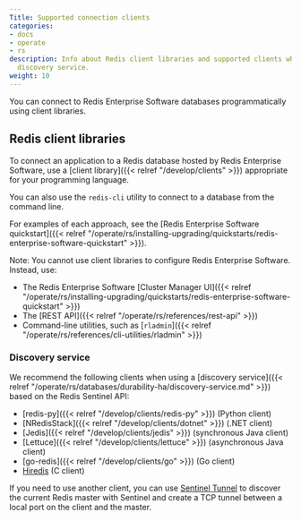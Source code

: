 ```yaml
---
Title: Supported connection clients
categories:
- docs
- operate
- rs
description: Info about Redis client libraries and supported clients when using the
  discovery service.
weight: 10
---
```

You can connect to Redis Enterprise Software databases programmatically using client libraries.

## Redis client libraries

To connect an application to a Redis database hosted by Redis Enterprise Software, use a [client library]({{< relref "/develop/clients" >}}) appropriate for your programming language.

You can also use the `redis-cli` utility to connect to a database from the command line.

For examples of each approach, see the [Redis Enterprise Software quickstart]({{< relref "/operate/rs/installing-upgrading/quickstarts/redis-enterprise-software-quickstart" >}}).

Note: You cannot use client libraries to configure Redis Enterprise Software.  Instead, use:

- The Redis Enterprise Software [Cluster Manager UI]({{< relref "/operate/rs/installing-upgrading/quickstarts/redis-enterprise-software-quickstart" >}})
- The [REST API]({{< relref "/operate/rs/references/rest-api" >}})
- Command-line utilities, such as [`rladmin`]({{< relref "/operate/rs/references/cli-utilities/rladmin" >}})

### Discovery service

We recommend the following clients when using a [discovery service]({{< relref "/operate/rs/databases/durability-ha/discovery-service.md" >}}) based on the Redis Sentinel API:

- [redis-py]({{< relref "/develop/clients/redis-py" >}}) (Python client)
- [NRedisStack]({{< relref "/develop/clients/dotnet" >}}) (.NET client)
- [Jedis]({{< relref "/develop/clients/jedis" >}}) (synchronous Java client)
- [Lettuce]({{< relref "/develop/clients/lettuce" >}}) (asynchronous Java client)
- [go-redis]({{< relref "/develop/clients/go" >}}) (Go client)
- [Hiredis](https://github.com/redis/hiredis) (C client)

If you need to use another client, you can use [Sentinel Tunnel](https://github.com/RedisLabs/sentinel_tunnel)
to discover the current Redis master with Sentinel and create a TCP tunnel between a local port on the client and the master.

